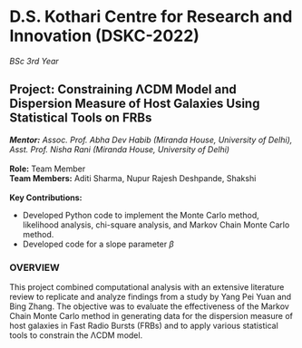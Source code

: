 # D.S. Kothari Centre for Research and Innovation (DSKC-2022)
*BSc 3rd Year*
## Project: Constraining ΛCDM Model and Dispersion Measure of Host Galaxies Using Statistical Tools on FRBs
***Mentor:** Assoc. Prof. Abha Dev Habib (Miranda House, University of Delhi), Asst. Prof. Nisha Rani (Miranda House, University of Delhi)*<br/>
<br/>
**Role:** Team Member<br/>
**Team Members:** Aditi Sharma, Nupur Rajesh Deshpande, Shakshi<br/>
<br/>
**Key Contributions:**
- Developed Python code to implement the Monte Carlo method, likelihood analysis, chi-square analysis, and Markov Chain Monte Carlo method.
- Developed code for a slope parameter $\beta$


### OVERVIEW
This project combined computational analysis with an extensive literature review to replicate and analyze findings from a study by Yang Pei Yuan and Bing Zhang. The objective was to evaluate the effectiveness of the Markov Chain Monte Carlo method in generating data for the dispersion measure of host galaxies in Fast Radio Bursts (FRBs) and to apply various statistical tools to constrain the ΛCDM model.
